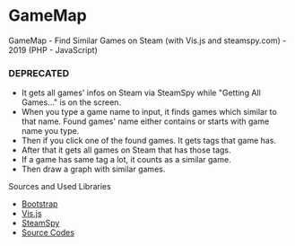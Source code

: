 # GameMap
GameMap - Find Similar Games on Steam (with Vis.js and steamspy.com) - 2019 (PHP - JavaScript)<br>
<h3>DEPRECATED</h3>

<ul>
  <li>It gets all games' infos on Steam via SteamSpy while "Getting All Games..." is on the screen.</li>
  <li>When you type a game name to input, it finds games which similar to that name. Found games' name either contains or starts with game name you type.</li>
  <li>Then if you click one of the found games. It gets tags that game has.</li>
  <li>After that it gets all games on Steam that has those tags.</li>
  <li>If a game has same tag a lot, it counts as a similar game.</li>
  <li>Then draw a graph with similar games.</li>
</ul>

<p>Sources and Used Libraries</p>
<ul>
  <li><a href="https://getbootstrap.com/">Bootstrap</a></li>
  <li><a href="https://github.com/visjs/vis-network">Vis.js</a></li>
  <li><a href="https://steamspy.com/">SteamSpy</a></li>
  <li><a href="https://github.com/onursert/GameMap">Source Codes</a></li>
</ul>
